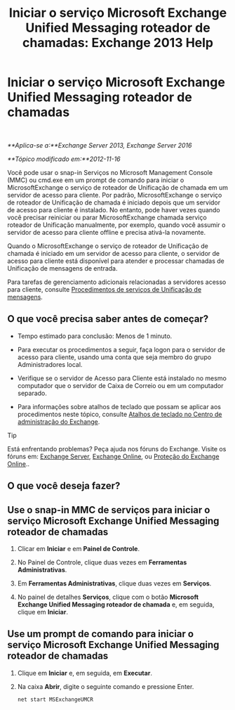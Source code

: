﻿---
title: 'Iniciar o serviço Microsoft Exchange Unified Messaging roteador de chamadas: Exchange 2013 Help'
TOCTitle: Iniciar o serviço Microsoft Exchange Unified Messaging roteador de chamadas
ms:assetid: 8b7e1a4c-87b3-4477-a95f-6b41cf2d38f0
ms:mtpsurl: https://technet.microsoft.com/pt-br/library/JJ673542(v=EXCHG.150)
ms:contentKeyID: 50556225
ms.date: 05/22/2018
mtps_version: v=EXCHG.150
ms.translationtype: MT
---

# Iniciar o serviço Microsoft Exchange Unified Messaging roteador de chamadas

 

_**Aplica-se a:**Exchange Server 2013, Exchange Server 2016_

_**Tópico modificado em:**2012-11-16_

Você pode usar o snap-in Serviços no Microsoft Management Console (MMC) ou cmd.exe em um prompt de comando para iniciar o MicrosoftExchange o serviço de roteador de Unificação de chamada em um servidor de acesso para cliente. Por padrão, MicrosoftExchange o serviço de roteador de Unificação de chamada é iniciado depois que um servidor de acesso para cliente é instalado. No entanto, pode haver vezes quando você precisar reiniciar ou parar MicrosoftExchange chamada serviço roteador de Unificação manualmente, por exemplo, quando você assumir o servidor de acesso para cliente offline e precisa ativá-la novamente.

Quando o MicrosoftExchange o serviço de roteador de Unificação de chamada é iniciado em um servidor de acesso para cliente, o servidor de acesso para cliente está disponível para atender e processar chamadas de Unificação de mensagens de entrada.

Para tarefas de gerenciamento adicionais relacionadas a servidores acesso para cliente, consulte [Procedimentos de serviços de Unificação de mensagens](um-services-procedures-exchange-2013-help.md).

## O que você precisa saber antes de começar?

  - Tempo estimado para conclusão: Menos de 1 minuto.

  - Para executar os procedimentos a seguir, faça logon para o servidor de acesso para cliente, usando uma conta que seja membro do grupo Administradores local.

  - Verifique se o servidor de Acesso para Cliente está instalado no mesmo computador que o servidor de Caixa de Correio ou em um computador separado.

  - Para informações sobre atalhos de teclado que possam se aplicar aos procedimentos neste tópico, consulte [Atalhos de teclado no Centro de administração do Exchange](keyboard-shortcuts-in-the-exchange-admin-center-exchange-online-protection-help.md).


> [!TIP]
> Está enfrentando problemas? Peça ajuda nos fóruns do Exchange. Visite os fóruns em: <A href="https://go.microsoft.com/fwlink/p/?linkid=60612">Exchange Server</A>, <A href="https://go.microsoft.com/fwlink/p/?linkid=267542">Exchange Online</A>, ou <A href="https://go.microsoft.com/fwlink/p/?linkid=285351">Proteção do Exchange Online</A>..



## O que você deseja fazer?

## Use o snap-in MMC de serviços para iniciar o serviço Microsoft Exchange Unified Messaging roteador de chamadas

1.  Clicar em **Iniciar** e em **Painel de Controle**.

2.  No Painel de Controle, clique duas vezes em **Ferramentas Administrativas**.

3.  Em **Ferramentas Administrativas**, clique duas vezes em **Serviços**.

4.  No painel de detalhes **Serviços**, clique com o botão **Microsoft Exchange Unified Messaging roteador de chamada** e, em seguida, clique em **Iniciar**.

## Use um prompt de comando para iniciar o serviço Microsoft Exchange Unified Messaging roteador de chamadas

1.  Clique em **Iniciar** e, em seguida, em **Executar**.

2.  Na caixa **Abrir**, digite o seguinte comando e pressione Enter.
    
        net start MSExchangeUMCR

